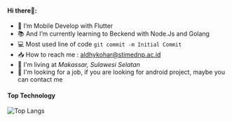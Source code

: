 #### Hi there👋:


- 👷 I’m Mobile Develop with Flutter
- 📚 And I’m currently learning to Beckend with Node.Js and Golang
- 💻 Most used line of code `git commit -m Initial Commit`
- 📥 How to reach me : aldhykohar@stimednp.ac.id
- 🚩 I'm living at _Makassar, Sulawesi Selatan_
- 📐 I'm looking for a job, if you are looking for android project, maybe you can contact me


#### Top Technology

![Top Langs](https://github-readme-stats.vercel.app/api/top-langs/?username=aldhykohar&layout=compact&theme=gotham)
